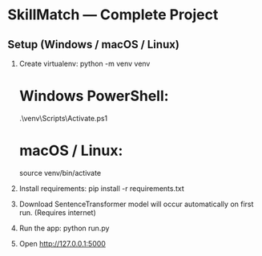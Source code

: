 # SkillMatch — Complete Project

## Setup (Windows / macOS / Linux)

1. Create virtualenv:
   python -m venv venv
   # Windows PowerShell:
   .\venv\Scripts\Activate.ps1
   # macOS / Linux:
   source venv/bin/activate

2. Install requirements:
   pip install -r requirements.txt

3. Download SentenceTransformer model will occur automatically on first run.
   (Requires internet)

4. Run the app:
   python run.py

5. Open http://127.0.0.1:5000


